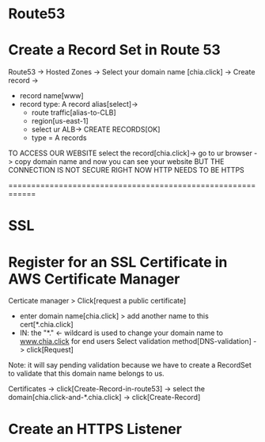 # Route53
# Create a Record Set in Route 53


Route53 -> Hosted Zones -> Select your domain name [chia.click] -> Create record -> 
- record name[www]
- record type: A record
  alias[select]->
    - route traffic[alias-to-CLB]
    - region[us-east-1]
    -  select ur ALB-> CREATE RECORDS[OK]
    -  type = A records

TO ACCESS OUR WEBSITE select the record[chia.click]-> go to ur browser -> copy domain name and now you can see your website
BUT THE CONNECTION IS NOT SECURE 
RIGHT NOW HTTP NEEDS TO BE HTTPS

============================================================

 # SSL
 # Register for an SSL Certificate in AWS Certificate Manager

Certicate manager > Click[request a public certificate] 
 - enter domain name[chia.click]  > add another name to this cert[*.chia.click]
 - IN: the "*." <- wildcard is used to change your domain name to www.chia.click for end users Select validation method[DNS-validation] -> click[Request]

Note: it will say pending validation because we have to create a RecordSet to validate that this domain name belongs to us.

Certificates -> click[Create-Record-in-route53] -> select the domain[chia.click-and-*.chia.click] -> click[Create-Record]


# Create an HTTPS Listener
